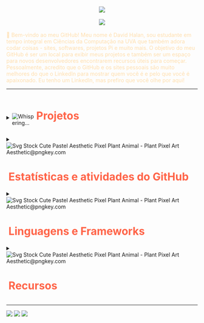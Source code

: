 <br>

<p align="center">
    <a href="https://github.com/DavidHalan"><img src="https://readme-typing-svg.demolab.com?font=Fira+Code&pause=1000&color=FF6347&center=true&size=50&vCenter=true&repeat=false&width=435&lines=David+Halan"/></a>
</p>
<p align="center">
    <a href="https://github.com/DavidHalan"><img src="https://readme-typing-svg.demolab.com?font=Fira+Code&pause=1000&color=FFDEAD&center=true&vCenter=true&width=435&lines=print('Hello World');Desenvolvedor Full-Stack;Desenvolvedor Python;while(semSucesso){TenteNovamente()};Repeat(Comer-Dormir-Codar)"/></a>
</p>

<p style="color: #FFDEAD">
👋 Bem-vindo ao meu GitHub! Meu nome é David Halan, sou estudante em tempo integral em Ciências da Computação na UVA que também adora codar coisas - sites, softwares, projetos Pi e muito mais. O objetivo do meu GitHub é ser um local para exibir meus projetos e também ser um espaço para novos desenvolvedores encontrarem recursos úteis para começar. Pessoalmente, acredito que o GitHub e os sites pessoais são muito melhores do que o LinkedIn para mostrar quem você é e pelo que você é apaixonado. Eu tenho um LinkedIn, mas prefiro que você olhe por aqui!
</p>

<hr>

<details closed display="flex" align-items="center" color="#FFDEAD">
    <summary >
        <img alt="Whispering..." src="https://media4.giphy.com/media/wIkGlPFEjzy8qykkUJ/giphy.gif?cid=ecf05e47pgs986yvharf6gkk3cp2omjjnu59vi1mswlm4p33&rid=giphy.gif&ct=s" width="60" height="60" style="display: inline-block; vertical-align:-1em">
        <h1 style="display: inline-block; color: #FF6347; border-bottom: none" >Projetos</h1>
    </summary>
    <div>
        <ul>
            <li>EM BREVE!</li>
            <li><a href="https://github.com/DavidHalan?tab=repositories" target="_blank" rel="noopener noreferrer" style="color: #FFD700;">Todos os Repositórios</a></li>
        </ul>
    </div>
</details>

<details closed display="flex" align-items="center" color="#FFDEAD">
    <summary>
        <img src="https://media3.giphy.com/media/1hCn9kUdtA65wDSvXI/giphy.gif?cid=6c09b95277f10de8cba9902fa4930da65ee58a426cce53bb&rid=giphy.gif&ct=s" alt="Svg Stock Cute Pastel Aesthetic Pixel Plant Animal - Plant Pixel Art Aesthetic@pngkey.com" width=60 style="vertical-align: -0.79em">
        <h1 style="display: inline-block; color: #FF6347; border-bottom: none; padding-left: 0.2em" >Estatísticas e atividades do GitHub </h1>
    </summary>
    <p style="color: #FFDEAD">Confira minhas habilidade no GitHub! Esperançosamente, quando você estiver lendo isso, as atividades abaixo estejam com mais números, mas nunca se sabe... a universidade às vezes está com tudo! Estou começando a codar, mas espero fazer upload de muitos recursos, projetos e outras coisas. </p>
    <br>
    <p align="center">
        <img src="https://github-readme-stats.vercel.app/api?username=DavidHalan&show_icons=true&theme=dark&include_all_commits=true"/>
    </p>
</details>

<details closed display="flex" align-items="center" color="#FFDEAD">
    <summary>
        <img src="https://media0.giphy.com/media/t6Kf2qs5fgWiAlOig5/giphy.gif?cid=6c09b952lyqbbxplpsn9zdg4u2k1hw0nr1v57em0q6bye0x0&rid=giphy.gif&ct=s" alt="Svg Stock Cute Pastel Aesthetic Pixel Plant Animal - Plant Pixel Art Aesthetic@pngkey.com" width=60 style="vertical-align: -0.79em">
        <h1 style="display: inline-block; color: #FF6347; border-bottom: none; padding-left: 0.2em"> Linguagens e Frameworks </h1>
    </summary>
        <p align="center"> <a href="https://www.w3schools.com/html/" target="_blank" rel="noreferrer"> <img src="https://cdn.jsdelivr.net/gh/devicons/devicon/icons/html5/html5-original.svg" alt="html5" width="40" height="40"/> </a>
        <a href="https://www.w3schools.com/css/" target="_blank" rel="noreferrer"> <img src="https://cdn.jsdelivr.net/gh/devicons/devicon/icons/css3/css3-original.svg" alt="css3" width="40" height="40"/> </a> 
        <a href="https://developer.mozilla.org/pt-BR/docs/Web/JavaScript" target="_blank" rel="noreferrer"> <img src="https://cdn.jsdelivr.net/gh/devicons/devicon/icons/javascript/javascript-original.svg" alt="javascript" width="40" height="40"/> </a> 
        <a href="https://www.python.org" target="_blank" rel="noreferrer"> <img src="https://raw.githubusercontent.com/devicons/devicon/master/icons/python/python-original.svg" alt="python" width="40" height="40"/> </a>
        <a href="https://devdocs.io/c/" target="_blank" rel="noreferrer"> <img src="https://cdn.jsdelivr.net/gh/devicons/devicon/icons/c/c-original.svg" alt="c" width="40" height="40"/> </a> <a href="https://www.tensorflow.org" target="_blank" rel="noreferrer"> </a> </p>

</details>

<details closed display="flex" align-items="center" color="#FFDEAD">
    <summary>
        <img src="https://media2.giphy.com/media/40a8jFMt0sc73UtpaH/200w.gif?cid=82a1493brpxy3v7hnpn842jcy799r3y76v3kfz9i92q7pgpb&rid=200w.gif&ct=s" alt="Svg Stock Cute Pastel Aesthetic Pixel Plant Animal - Plant Pixel Art Aesthetic@pngkey.com" width=60 style="vertical-align: -0.79em">
        <h1 style="display: inline-block; color: #FF6347; border-bottom: none; padding-left: 0.2em"> Recursos </h1>
    </summary>
    <div>
            <img src="https://media1.giphy.com/avatars/palomalightwood/dtPcbxgNtW0y.gif" alt="Yoda" style="display: inline-block; color: #FF6347; border-bottom: none; padding-left: 0.2em" width=60; height=60> 
            <p style="color: #FFDEAD; display: inline-block; vertical-align: 1.7em" > "Passe adiante o que aprendeu" - Yoda </p>
    </div>
    <div>
    <p style="color: #FFDEAD">
    Em uma tentativa de "retribuir", logo abaixo está uma lista(não extensa e não ordenada) de todos(eu acho) os recursos que utilizei para adquirir os conhecimentos que tenho hoje, quase todos gratuitos. Isso inclui sites, aplicativos da web, aplicativos, criadores e muito mais.
    </p>
    </div>
    <ul>
        <li><h2 style="color: #FFDEAD">Criadores do YouTube</h2>
        <ul>
            <li style="display:inline"><a href="https://www.youtube.com/@OtavioMiranda" style="color: #FFD700"target="_blank" rel="noopener noreferrer">Otávio Miranda</a></li>
            <li style="display:inline"><a href="https://www.youtube.com/@CursoemVideo" style="color: #FFD700"target="_blank" rel="noopener noreferrer">Gustavo Guanabara</a></li>
            <li style="display:inline"><a href="https://www.youtube.com/@DevAprender" style="color: #FFD700"target="_blank" rel="noopener noreferrer">Dev Aprender</a></li>
            <li style="display:inline"><a href="https://www.youtube.com/@DevSuperior" style="color: #FFD700"target="_blank" rel="noopener noreferrer">Nelio Alves</a></li>
        </ul>
        </li> 
        <li><h2 style="color: #FFDEAD">Sites úteis/Tools</h2>
        <ul>
            <li style="display:inline"><a href="https://openai.com/blog/chatgpt/"style="color: #FFD700"target="_blank" rel="noopener noreferrer">ChatGPT</a></li>
            <li style="display:inline"><a href="https://stackoverflow.com/"style="color: #FFD700"target="_blank" rel="noopener noreferrer">Stack Overflow</a></li>
            <li style="display:inline"><a href="https://midjourney.com/home/?callbackUrl=%2Fapp%2F"style="color: #FFD700"target="_blank" rel="noopener noreferrer">MidJourney</a></li>
            <li style="display:inline"><a href="https://www.freecodecamp.org/"style="color: #FFD700"target="_blank" rel="noopener noreferrer">FreeCodeCamp</a></li>
            <li style="display:inline"><a href="https://github.com/markodenic/web-development-resources"style="color: #FFD700"target="_blank" rel="noopener noreferrer">GitHub Repo of WebDev Resources</a></li>
            <li style="display:inline"><a href="https://www.codecademy.com/"style="color: #FFD700"target="_blank" rel="noopener noreferrer">Codeacademy</a></li>
            <li style="display:inline"><a href="https://github.com/"style="color: #FFD700"target="_blank" rel="noopener noreferrer">Git/Github</a></li>
            <li style="display:inline"><a href="https://www.svgrepo.com/"style="color: #FFD700"target="_blank" rel="noopener noreferrer">SVGRepo</a></li>
        <li><h2 style="color: #FFDEAD">Meu fluxo de trabalho</h2>
        <ul>
            <li style="display:inline"><a href="https://www.notion.so/"style="color: #FFD700"target="_blank" rel="noopener noreferrer">Notion</a></li>
            <li style="display:inline"><a href="https://code.visualstudio.com/"style="color: #FFD700"target="_blank" rel="noopener noreferrer">VSCode</a></li>
            <li style="display:inline"><a href="https://replit.com/"style="color: #FFD700"target="_blank" rel="noopener noreferrer">Replit</a></li>
            <li style="display:inline"><a href="https://www.sublimetext.com/"style="color: #FFD700"target="_blank" rel="noopener noreferrer">Sublime Text</a></li>
            <li style="display:inline"><a href="https://discord.com/"style="color: #FFD700"target="_blank" rel="noopener noreferrer">Discord</a></li>
            <li style="display:inline"><a href="https://open.spotify.com/"style="color: #FFD700"target="_blank" rel="noopener noreferrer">Spotify</a></li>
        </ul>
        <li><h2 style="color: #FFDEAD">Recursos para o meu README</h2>
        <ul>
            <li style="display:inline"><a href="https://gprm.itsvg.in/"style="color: #FFD700"target="_blank" rel="noopener noreferrer">GitHub README Profile</a></li>
            <li style="display:inline"><a href="https://github.com/anuraghazra/github-readme-stats"style="color: #FFD700"target="_blank" rel="noopener noreferrer">GitHub README Status</a></li>
            <li style="display:inline"><a href="https://github.com/DenverCoder1/readme-typing-svg"style="color: #FFD700"target="_blank" rel="noopener noreferrer">Animação "Digitando"</a></li>
            <li style="display:inline"><a href="https://github.com/durgeshsamariya/awesome-github-profile-readme-templates"style="color: #FFD700"target="_blank" rel="noopener noreferrer">Coleção de ótimos README!</a></li>
            <li style="display:inline"><a href="https://giphy.com" style="color: #FFD700"target="_blank" rel="noopener noreferrer">Gifs!</a></li>
            <li style="display:inline"><a href="https://gist.github.com/rxaviers/7360908" style="color: #FFD700"target="_blank" rel="noopener noreferrer">Emojis para MD/Copiar e Colar</a></li>
    </ul>

</details>
            
<hr>        
            
<div> 
  <a href="https://www.instagram.com/david__halan/" target="_blank"><img src="https://img.shields.io/badge/-Instagram-%23E4405F?style=for-the-badge&logo=instagram&logoColor=white" target="_blank"></a>
  <a href = "mailto:davidhalan22@gmail.com"><img src="https://img.shields.io/badge/-Gmail-%23333?style=for-the-badge&logo=gmail&logoColor=white" target="_blank"></a>
  <a href="https://www.linkedin.com/in/david-halan-42a592277/" target="_blank"><img src="https://img.shields.io/badge/-LinkedIn-%230077B5?style=for-the-badge&logo=linkedin&logoColor=white" target="_blank"></a> 
  
</div>
